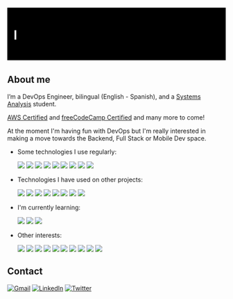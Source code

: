 ![](https://github.com/mdorante/mdorante/blob/master/gifs/GitHub_Profile.gif)

## About me

I’m a DevOps Engineer, bilingual (English - Spanish), and a [Systems Analysis](https://www.istea.edu.ar/tecnicatura-superior-en-analisis-de-sistemas) student.

[AWS Certified](https://www.youracclaim.com/badges/63289c22-b1ee-4711-8bb8-39fc5dd77df3) and [freeCodeCamp Certified](https://www.freecodecamp.org/certification/mdorante/responsive-web-design) and many more to come!

At the moment I'm having fun with DevOps but I'm really interested in making a move towards the Backend, Full Stack or Mobile Dev space.

- Some technologies I use regularly:

  ![](http://img.shields.io/badge/-Linux-black?style=flat-square&logo=linux) ![](https://img.shields.io/badge/-Python-cda71a?style=flat-square&logo=python) ![](https://img.shields.io/badge/-Ansible-black?style=flat-square&logo=ansible) ![](https://img.shields.io/badge/-Docker-black?style=flat-square&logo=docker) ![](http://img.shields.io/badge/-Terraform-4b17cc?style=flat-square&logo=terraform) ![](https://img.shields.io/badge/-AWS-cc7d17?style=flat-square&logo=amazon-aws) ![](https://img.shields.io/badge/-Jenkins-black?style=flat-square&logo=jenkins&logoColor=white) ![](https://img.shields.io/badge/-Git-black?style=flat-square&logo=git) ![](http://img.shields.io/badge/-GitHub-black?style=flat-square&logo=github)

- Technologies I have used on other projects:

  ![](http://img.shields.io/badge/-HTML-black?style=flat-square&logo=HTML5) ![](http://img.shields.io/badge/-CSS-black?style=flat-square&logo=CSS3) ![](http://img.shields.io/badge/-JavaScript-black?style=flat-square&logo=JavaScript) ![](http://img.shields.io/badge/-Node.js-black?style=flat-square&logo=node.js) ![](http://img.shields.io/badge/-Serverless-black?style=flat-square&logo=serverless) ![](http://img.shields.io/badge/-GitLab-0f3460?style=flat-square&logo=gitlab) ![](http://img.shields.io/badge/-MySQL-0f3460?style=flat-square&logo=mysql&logoColor=white) ![](http://img.shields.io/badge/-Flask-black?style=flat-square&logo=flask&logoColor=white)

- I'm currently learning:

  ![](http://img.shields.io/badge/-C%20Sharp-4b17cc?style=flat-square&logo=c-sharp) ![](http://img.shields.io/badge/-.NET-4b17cc?style=flat-square&logo=.net) ![](http://img.shields.io/badge/-MS%20SQL-purple?style=flat-square&logo=microsoft-sql-server)

- Other interests:

  ![](http://img.shields.io/badge/-Go-3e4043?style=flat-square&logo=go) ![](http://img.shields.io/badge/-Kotlin-043c90?style=flat-square&logo=kotlin) ![](http://img.shields.io/badge/-Flutter-blue?style=flat-square&logo=flutter) ![](http://img.shields.io/badge/-Android-black?style=flat-square&logo=android) ![](http://img.shields.io/badge/-PostgreSQL-blue?style=flat-square&logo=postgresql) ![](http://img.shields.io/badge/-MongoDB-147115?style=flat-square&logo=mongodb) ![](http://img.shields.io/badge/-Kubernetes-black?style=flat-square&logo=kubernetes) ![](http://img.shields.io/badge/-Kafka-black?style=flat-square&logo=apache-kafka) ![](http://img.shields.io/badge/-Azure-141971?style=flat-square&logo=microsoft-azure) ![](http://img.shields.io/badge/-Windows%20Server-blue?style=flat-square&logo=windows)

## Contact

[![Gmail](https://img.shields.io/badge/-GMAIL-D14836?style=for-the-badge&logo=gmail&logoColor=white)](mailto:mdorante10@gmail.com) [![LinkedIn](https://img.shields.io/badge/-LINKEDIN-0077B5?style=for-the-badge&logo=linkedin&logoColor=white)](https://www.linkedin.com/in/manuel-dorante-750181153/) [![Twitter](https://img.shields.io/badge/-Twitter-0077B5?style=for-the-badge&logo=twitter&logoColor=white)](https://twitter.com/mdorante10)
